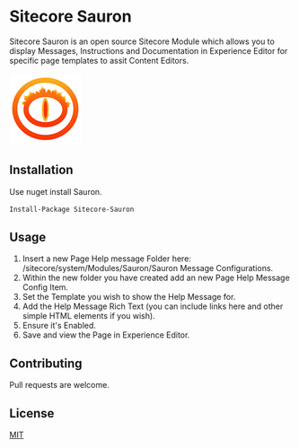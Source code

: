 # Sitecore Sauron

Sitecore Sauron is an open source Sitecore Module which allows you to display Messages, Instructions and Documentation in Experience Editor for specific page templates to assit Content Editors.

![Sauron Logo](/Sauron/FluxDigital.Extensions.Sauron.Web/SitecorePackage/sauron-icon-128x128.png)

## Installation

Use nuget install Sauron.

```pm
Install-Package Sitecore-Sauron
```

## Usage
1. Insert a new Page Help message Folder here: /sitecore/system/Modules/Sauron/Sauron Message Configurations.
2. Within the new folder you have created add an new Page Help Message Config Item.
3. Set the Template you wish to show the Help Message for.
4. Add the Help Message Rich Text (you can include links here and other simple HTML elements if you wish).
5. Ensure it's Enabled.
6. Save and view the Page in Experience Editor.


## Contributing

Pull requests are welcome. 

## License

[MIT](https://choosealicense.com/licenses/mit/)
